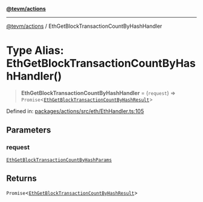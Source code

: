 [**@tevm/actions**](../README.md)

***

[@tevm/actions](../globals.md) / EthGetBlockTransactionCountByHashHandler

# Type Alias: EthGetBlockTransactionCountByHashHandler()

> **EthGetBlockTransactionCountByHashHandler** = (`request`) => `Promise`\<[`EthGetBlockTransactionCountByHashResult`](EthGetBlockTransactionCountByHashResult.md)\>

Defined in: [packages/actions/src/eth/EthHandler.ts:105](https://github.com/evmts/tevm-monorepo/blob/main/packages/actions/src/eth/EthHandler.ts#L105)

## Parameters

### request

[`EthGetBlockTransactionCountByHashParams`](EthGetBlockTransactionCountByHashParams.md)

## Returns

`Promise`\<[`EthGetBlockTransactionCountByHashResult`](EthGetBlockTransactionCountByHashResult.md)\>
